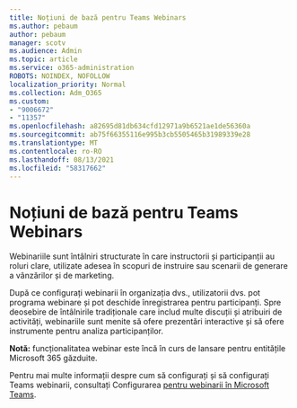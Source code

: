 ```yaml
---
title: Noțiuni de bază pentru Teams Webinars
ms.author: pebaum
author: pebaum
manager: scotv
ms.audience: Admin
ms.topic: article
ms.service: o365-administration
ROBOTS: NOINDEX, NOFOLLOW
localization_priority: Normal
ms.collection: Adm_O365
ms.custom:
- "9006672"
- "11357"
ms.openlocfilehash: a82695d81db634cfd12971a9b6521ae1de56360a
ms.sourcegitcommit: ab75f66355116e995b3cb5505465b31989339e28
ms.translationtype: MT
ms.contentlocale: ro-RO
ms.lasthandoff: 08/13/2021
ms.locfileid: "58317662"
---
```

# <a name="getting-started-with-teams-webinars"></a>Noțiuni de bază pentru Teams Webinars

Webinariile sunt întâlniri structurate în care instructorii și participanții au roluri clare, utilizate adesea în scopuri de instruire sau scenarii de generare a vânzărilor și de marketing.

După ce configurați webinarii în organizația dvs., utilizatorii dvs. pot programa webinare și pot deschide înregistrarea pentru participanți. Spre deosebire de întâlnirile tradiționale care includ multe discuții și atribuiri de activități, webinariile sunt menite să ofere prezentări interactive și să ofere instrumente pentru analiza participanților.

**Notă:** funcționalitatea webinar este încă în curs de lansare pentru entitățile Microsoft 365 găzduite. 

Pentru mai multe informații despre cum să configurați și să configurați Teams webinarii, consultați Configurarea [pentru webinarii în Microsoft Teams](https://docs.microsoft.com/microsoftteams/set-up-webinars).